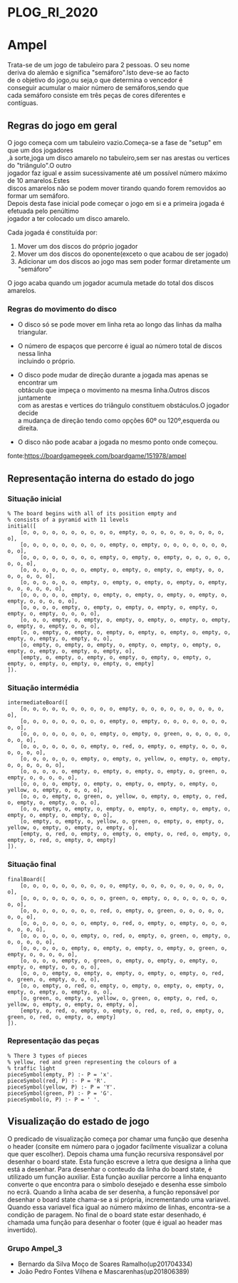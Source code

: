 # PLOG_RI_2020

# Ampel

Trata-se de um jogo de tabuleiro para 2 pessoas.  O seu nome  
deriva do alemão e significa "semáforo".Isto deve-se ao facto  
de o objetivo do jogo,ou seja,o  que determina o vencedor é  
conseguir acumular o maior número de semáforos,sendo que  
cada semáforo consiste em três peças de cores diferentes e  
contíguas.


## Regras do jogo em geral  
O jogo começa com um tabuleiro vazio.Começa-se a fase de "setup" em que um dos jogadores  
,à sorte,joga um disco amarelo no tabuleiro,sem ser nas arestas ou vertices do "triângulo".O outro  
jogador faz igual e assim sucessivamente até um possível número máximo de 10 amarelos.Estes  
discos amarelos não se podem mover tirando quando forem removidos ao formar um semáforo.  
Depois desta fase inicial pode começar o jogo em si e a primeira jogada é efetuada pelo penúltimo  
jogador a ter colocado um disco amarelo.

Cada jogada é constituída por:
1. Mover um dos discos do próprio jogador
1. Mover um dos discos do oponente(exceto o que acabou de ser jogado)
1. Adicionar um dos discos ao jogo mas sem poder formar diretamente um "semáforo"  
  

  
    
O jogo acaba quando um jogador acumula metade do total dos discos amarelos.    


### Regras do movimento do disco

* O disco só se pode mover em linha reta ao longo das linhas da malha triangular.
* O número de espaços que percorre é igual ao número total de discos nessa linha  
incluindo o próprio.
* O disco pode mudar de direção durante a jogada mas apenas se encontrar um  
obtáculo que impeça o movimento na mesma linha.Outros discos juntamente  
com as arestas e vertices do triângulo constituem obstáculos.O jogador decide  
a mudança de direção tendo como opções 60º ou 120º,esquerda ou direita.  


* O disco não pode acabar a jogada no mesmo ponto onde começou.



fonte:https://boardgamegeek.com/boardgame/151978/ampel

## Representação interna do estado do jogo
### Situação inicial
```
% The board begins with all of its position empty and
% consists of a pyramid with 11 levels
initial([
    [o, o, o, o, o, o, o, o, o, o, empty, o, o, o, o, o, o, o, o, o, o],
    [o, o, o, o, o, o, o, o, o, empty, o, empty, o, o, o, o, o, o, o, o, o],
    [o, o, o, o, o, o, o, o, empty, o, empty, o, empty, o, o, o, o, o, o, o, o],
    [o, o, o, o, o, o, o, empty, o, empty, o, empty, o, empty, o, o, o, o, o, o, o],
    [o, o, o, o, o, o, empty, o, empty, o, empty, o, empty, o, empty, o, o, o, o, o, o],
    [o, o, o, o, o, empty, o, empty, o, empty, o, empty, o, empty, o, empty, o, o, o, o, o],
    [o, o, o, o, empty, o, empty, o, empty, o, empty, o, empty, o, empty, o, empty, o, o, o, o],
    [o, o, o, empty, o, empty, o, empty, o, empty, o, empty, o, empty, o, empty, o, empty, o, o, o],
    [o, o, empty, o, empty, o, empty, o, empty, o, empty, o, empty, o, empty, o, empty, o, empty, o, o],
    [o, empty, o, empty, o, empty, o, empty, o, empty, o, empty, o, empty, o, empty, o, empty, o, empty, o],
    [empty, o, empty, o, empty, o, empty, o, empty, o, empty, o, empty, o, empty, o, empty, o, empty, o, empty]
]).

```
### Situação intermédia
```
intermediateBoard([
    [o, o, o, o, o, o, o, o, o, o, empty, o, o, o, o, o, o, o, o, o, o],
    [o, o, o, o, o, o, o, o, o, empty, o, empty, o, o, o, o, o, o, o, o, o],
    [o, o, o, o, o, o, o, o, empty, o, empty, o, green, o, o, o, o, o, o, o, o],
    [o, o, o, o, o, o, o, empty, o, red, o, empty, o, empty, o, o, o, o, o, o, o],
    [o, o, o, o, o, o, empty, o, empty, o, yellow, o, empty, o, empty, o, o, o, o, o, o],
    [o, o, o, o, o, empty, o, empty, o, empty, o, empty, o, green, o, empty, o, o, o, o, o],
    [o, o, o, o, empty, o, empty, o, empty, o, empty, o, empty, o, yellow, o, empty, o, o, o, o],
    [o, o, o, empty, o, green, o, yellow, o, empty, o, empty, o, red, o, empty, o, empty, o, o, o],
    [o, o, empty, o, empty, o, empty, o, empty, o, empty, o, empty, o, empty, o, empty, o, empty, o, o],
    [o, empty, o, empty, o, yellow, o, green, o, empty, o, empty, o, yellow, o, empty, o, empty, o, empty, o],
    [empty, o, red, o, empty, o, empty, o, empty, o, red, o, empty, o, empty, o, red, o, empty, o, empty]
]).

```
### Situação final
```
finalBoard([
    [o, o, o, o, o, o, o, o, o, o, empty, o, o, o, o, o, o, o, o, o, o],
    [o, o, o, o, o, o, o, o, o, green, o, empty, o, o, o, o, o, o, o, o, o],
    [o, o, o, o, o, o, o, o, red, o, empty, o, green, o, o, o, o, o, o, o, o],
    [o, o, o, o, o, o, o, empty, o, red, o, empty, o, empty, o, o, o, o, o, o, o],
    [o, o, o, o, o, o, empty, o, red, o, empty, o, green, o, empty, o, o, o, o, o, o],
    [o, o, o, o, o, empty, o, empty, o, empty, o, empty, o, green, o, empty, o, o, o, o, o],
    [o, o, o, o, empty, o, green, o, empty, o, empty, o, empty, o, empty, o, empty, o, o, o, o],
    [o, o, o, empty, o, empty, o, empty, o, empty, o, empty, o, red, o, green, o, empty, o, o, o],
    [o, o, empty, o, red, o, empty, o, empty, o, empty, o, empty, o, empty, o, empty, o, empty, o, o],
    [o, green, o, empty, o, yellow, o, green, o, empty, o, red, o, yellow, o, empty, o, empty, o, empty, o],
    [empty, o, red, o, empty, o, empty, o, red, o, red, o, empty, o, green, o, red, o, empty, o, empty]
]).
```

### Representação das peças
```
% There 3 types of pieces
% yellow, red and green representing the colours of a 
% traffic light
pieceSymbol(empty, P) :- P = 'x'.
pieceSymbol(red, P) :- P = 'R'.
pieceSymbol(yellow, P) :- P = 'Y'.
pieceSymbol(green, P) :- P = 'G'.
pieceSymbol(o, P) :- P = ' '.
```  

## Visualização do estado de jogo

O predicado de visualização começa por chamar uma função que desenha o header (consite em número para o jogador facilmente visualizar a coluna que quer escolher). 
Depois chama uma função recursiva responsável por desenhar o board state. Esta função escreve a letra que designa a linha que está a desenhar. Para desenhar o conteudo da linha do board state, é utilizado um função auxiliar. Esta função auxiliar percorre a linha enquanto converte o que encontra para o simbolo desejado e desenha esse simbolo no ecrã. Quando a linha acaba de ser desenha, a função reponsável por desenhar o board state chama-se a si própria, incrementando uma variavel. Quando essa variavel fica igual ao número máximo de linhas, encontra-se a condição de paragem.
No final de o board state estar desenhado, é chamada uma função para desenhar o footer (que é igual ao header mas invertido).



 ### Grupo Ampel_3

* Bernardo da Silva Moço de Soares Ramalho(up201704334)
* João Pedro Fontes Vilhena e Mascarenhas(up201806389)
